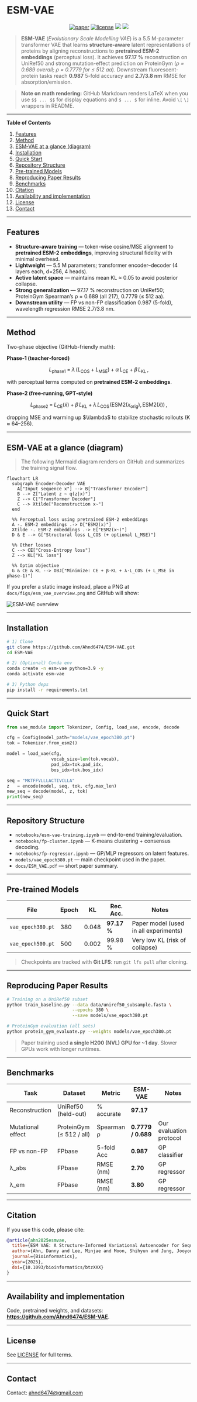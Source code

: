 # ESM-VAE

<p align="center">
  <a href="https://doi.org/10.1093/bioinformatics/btzXXX"><img src="https://img.shields.io/badge/Paper-Bioinformatics(TMD)-green.svg?style=flat-square" alt="paper"></a>
  <a href="https://github.com/Ahnd6474/ESM-VAE/blob/main/LICENSE"><img src="https://img.shields.io/github/license/Ahnd6474/ESM-VAE?style=flat-square" alt="license"></a>
  <a href="#"><img src="https://img.shields.io/badge/python-3.9%2B-blue.svg?style=flat-square"></a>
  <a href="#"><img src="https://img.shields.io/badge/PRs-welcome-brightgreen.svg?style=flat-square"></a>
</p>

> **ESM-VAE** (*Evolutionary Scale Modelling VAE*) is a 5.5 M-parameter transformer VAE that learns **structure-aware** latent representations of proteins by aligning reconstructions to **pretrained ESM-2 embeddings** (perceptual loss). It achieves **97.17 %** reconstruction on UniRef50 and strong mutation-effect prediction on ProteinGym (*ρ = 0.689 overall; ρ = 0.7779 for ≤ 512 aa*). Downstream fluorescent-protein tasks reach **0.987** 5-fold accuracy and **2.7/3.8 nm** RMSE for absorption/emission.

> **Note on math rendering:** GitHub Markdown renders LaTeX when you use `$$ ... $$` for display equations and `$ ... $` for inline. Avoid `\[` `\]` wrappers in README.

---

**Table of Contents**

1. [Features](#features)
2. [Method](#method)
3. [ESM‑VAE at a glance (diagram)](#esmvae-at-a-glance-diagram)
4. [Installation](#installation)
5. [Quick Start](#quick-start)
6. [Repository Structure](#repository-structure)
7. [Pre-trained Models](#pre-trained-models)
8. [Reproducing Paper Results](#reproducing-paper-results)
9. [Benchmarks](#benchmarks)
10. [Citation](#citation)
11. [Availability and implementation](#availability-and-implementation)
12. [License](#license)
13. [Contact](#contact)

---

## Features

- **Structure-aware training** — token-wise cosine/MSE alignment to **pretrained ESM-2 embeddings**, improving structural fidelity with minimal overhead.
- **Lightweight** — 5.5 M parameters; transformer encoder–decoder (4 layers each, d=256, 4 heads).
- **Active latent space** — maintains mean KL ≈ 0.05 to avoid posterior collapse.
- **Strong generalization** — 97.17 % reconstruction on UniRef50; ProteinGym Spearman’s ρ = 0.689 (all 217), 0.7779 (≤ 512 aa).
- **Downstream utility** — FP vs non-FP classification 0.987 (5-fold), wavelength regression RMSE 2.7/3.8 nm.

---

## Method

Two-phase objective (GitHub-friendly math):

**Phase‑1 (teacher‑forced)**

$$
L_{\text{phase1}} \;=\; \lambda\,(L_{\text{COS}} + L_{\text{MSE}}) \;+\; \alpha\,L_{\text{CE}} \;+\; \beta\,L_{\text{KL}}\,,
$$

with perceptual terms computed on **pretrained ESM‑2 embeddings**.

**Phase‑2 (free‑running, GPT‑style)**

$$
L_{\text{phase2}} \;=\; L_{\text{CE}}(\tilde{x}) \;+\; \beta\,L_{\text{KL}} \;+\; \lambda\,L_{\text{COS}}\!\big(\mathrm{ESM2}(x_{\text{orig}}),\,\mathrm{ESM2}(\tilde{x})\big)\,,
$$

dropping MSE and warming up $\\lambda$ to stabilize stochastic rollouts (K ≈ 64–256).

---

## ESM‑VAE at a glance (diagram)

> The following Mermaid diagram renders on GitHub and summarizes the training signal flow.

```mermaid
flowchart LR
  subgraph Encoder-Decoder VAE
    A["Input sequence x"] --> B["Transformer Encoder"]
    B --> Z["Latent z ~ q(z|x)"]
    Z --> C["Transformer Decoder"]
    C --> Xtilde["Reconstruction x~"]
  end

  %% Perceptual loss using pretrained ESM-2 embeddings
  A -. ESM-2 embeddings .-> D["ESM2(x)"]
  Xtilde -. ESM-2 embeddings .-> E["ESM2(x~)"]
  D & E --> G["Structural loss L_COS (+ optional L_MSE)"]

  %% Other losses
  C --> CE["Cross-Entropy loss"]
  Z --> KL["KL loss"]

  %% Optim objective
  G & CE & KL --> OBJ["Minimize: CE + β·KL + λ·L_COS (+ L_MSE in phase-1)"]
```

If you prefer a static image instead, place a PNG at `docs/figs/esm_vae_overview.png` and GitHub will show:

![ESM‑VAE overview](docs/figs/esm_vae_overview.png)

---

## Installation

```bash
# 1) Clone
git clone https://github.com/Ahnd6474/ESM-VAE.git
cd ESM-VAE

# 2) (Optional) Conda env
conda create -n esm-vae python=3.9 -y
conda activate esm-vae

# 3) Python deps
pip install -r requirements.txt
```

---

## Quick Start

```python
from vae_module import Tokenizer, Config, load_vae, encode, decode

cfg = Config(model_path="models/vae_epoch380.pt")
tok = Tokenizer.from_esm2()

model = load_vae(cfg,
                 vocab_size=len(tok.vocab),
                 pad_idx=tok.pad_idx,
                 bos_idx=tok.bos_idx)

seq = "MKTFFVLLLACTIVCLLA"
z   = encode(model, seq, tok, cfg.max_len)
new_seq = decode(model, z, tok)
print(new_seq)
```

---

## Repository Structure

- `notebooks/esm-vae-training.ipynb` — end-to-end training/evaluation.
- `notebooks/fp-cluster.ipynb` — K-means clustering + consensus decoding.
- `notebooks/fp-regressor.ipynb` — GP/MLP regressors on latent features.
- `models/vae_epoch380.pt` — main checkpoint used in the paper.
- `docs/ESM_VAE.pdf` — short paper summary.

---

## Pre-trained Models

| File              | Epoch | KL    | Rec. Acc.   | Notes                                  |
| ----------------- | ----- | ----- | ----------- | -------------------------------------- |
| `vae_epoch380.pt` | 380   | 0.048 | **97.17 %** | Paper model (used in all experiments)  |
| `vae_epoch500.pt` | 500   | 0.002 | 99.98 %     | Very low KL (risk of collapse)         |

> Checkpoints are tracked with **Git LFS**: run `git lfs pull` after cloning.

---

## Reproducing Paper Results

```bash
# Training on a UniRef50 subset
python train_baseline.py --data data/uniref50_subsample.fasta \
                         --epochs 380 \
                         --save models/vae_epoch380.pt

# ProteinGym evaluation (all sets)
python protein_gym_evaluate.py --weights models/vae_epoch380.pt
```

> Paper training used **a single H200 (NVL) GPU for ~1 day**. Slower GPUs work with longer runtimes.

---

## Benchmarks

| Task              | Dataset                 | Metric        | ESM-VAE       | Notes                                |
| ----------------- | ----------------------- | ------------- | ------------- | ------------------------------------ |
| Reconstruction    | UniRef50 (held-out)     | % accurate    | **97.17**     |                                      |
| Mutational effect | ProteinGym (≤ 512 / all)| Spearman ρ    | **0.7779 / 0.689** | Our evaluation protocol               |
| FP vs non-FP      | FPbase                  | 5-fold Acc    | **0.987**     | GP classifier                         |
| λ_abs             | FPbase                  | RMSE (nm)     | **2.70**      | GP regressor                          |
| λ_em              | FPbase                  | RMSE (nm)     | **3.80**      | GP regressor                          |

---

## Citation

If you use this code, please cite:

```bibtex
@article{ahn2025esmvae,
  title={ESM VAE: A Structure-Informed Variational Autoencoder for Sequence Embedding and De Novo Protein Generation},
  author={Ahn, Danny and Lee, Minjae and Moon, Shihyun and Jung, Jooyoung},
  journal={Bioinformatics},
  year={2025},
  doi={10.1093/bioinformatics/btzXXX}
}
```

---

## Availability and implementation

Code, pretrained weights, and datasets: **https://github.com/Ahnd6474/ESM-VAE**.

---

## License

See [LICENSE](LICENSE) for full terms.

---

## Contact

Contact: <ahnd6474@gmail.com>
